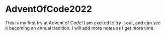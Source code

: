 # AdventOfCode2022

This is my first try at Advent of Code! I am excited to try it out, and can see it becoming an annual tradition. I will add more notes as I get more time.
